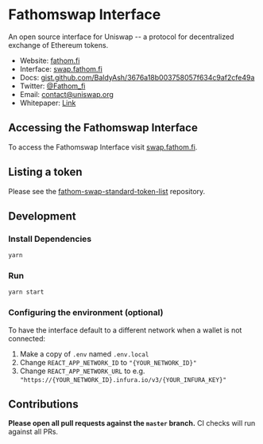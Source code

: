 # Fathomswap Interface

An open source interface for Uniswap -- a protocol for decentralized exchange of Ethereum tokens.

- Website: [fathom.fi](https://fathom.fi/)
- Interface: [swap.fathom.fi](https://swap.fathom.fi/)
- Docs: [gist.github.com/BaldyAsh/3676a18b003758057f634c9af2cfe49a](https://gist.github.com/BaldyAsh/3676a18b003758057f634c9af2cfe49a)
- Twitter: [@Fathom_fi](https://twitter.com/Fathom_fi)
- Email: [contact@uniswap.org](mailto:contact@uniswap.org)
- Whitepaper: [Link](https://gist.github.com/BaldyAsh/3676a18b003758057f634c9af2cfe49a)

## Accessing the Fathomswap Interface

To access the Fathomswap Interface visit [swap.fathom.fi](https://swap.fathom.fi/).

## Listing a token

Please see the
[fathom-swap-standard-token-list](https://github.com/Into-the-Fathom/fathom-swap-default-token-list) 
repository.

## Development

### Install Dependencies

```bash
yarn
```

### Run

```bash
yarn start
```

### Configuring the environment (optional)

To have the interface default to a different network when a wallet is not connected:

1. Make a copy of `.env` named `.env.local`
2. Change `REACT_APP_NETWORK_ID` to `"{YOUR_NETWORK_ID}"`
3. Change `REACT_APP_NETWORK_URL` to e.g. `"https://{YOUR_NETWORK_ID}.infura.io/v3/{YOUR_INFURA_KEY}"` 


## Contributions

**Please open all pull requests against the `master` branch.** 
CI checks will run against all PRs.

